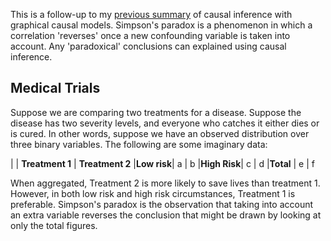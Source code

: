 This is a follow-up to my [previous summary](https://hilbert-spaess.github.io/stats-Causality-from-correlation-Pearl's-approach/) of causal inference with graphical causal models. Simpson's paradox is a phenomenon in which a correlation 'reverses' once a new confounding variable is taken into account. Any 'paradoxical' conclusions can explained using causal inference.

## Medical Trials

Suppose we are comparing two treatments for a disease. Suppose the disease has two severity levels, and everyone who catches it either dies or is cured. In other words, suppose we have an observed distribution over three binary variables. The following are some imaginary data: 

| | **Treatment 1** | **Treatment 2**
|**Low risk**| a | b
|**High Risk**| c | d
|**Total** | e | f

When aggregated, Treatment 2 is more likely to save lives than treatment 1. However, in both low risk and high risk circumstances, Treatment 1 is preferable. Simpson's paradox is the observation that taking into account an extra variable reverses the conclusion that might be drawn by looking at only the total figures.
